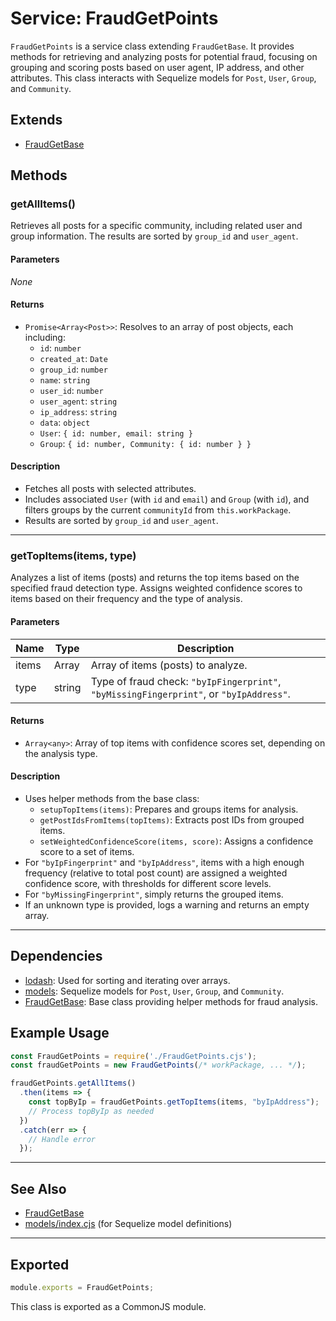 # Service: FraudGetPoints

`FraudGetPoints` is a service class extending `FraudGetBase`. It provides methods for retrieving and analyzing posts for potential fraud, focusing on grouping and scoring posts based on user agent, IP address, and other attributes. This class interacts with Sequelize models for `Post`, `User`, `Group`, and `Community`.

## Extends

- [FraudGetBase](./FraudGetBase.md)

## Methods

### getAllItems()

Retrieves all posts for a specific community, including related user and group information. The results are sorted by `group_id` and `user_agent`.

#### Parameters

_None_

#### Returns

- `Promise<Array<Post>>`: Resolves to an array of post objects, each including:
  - `id`: `number`
  - `created_at`: `Date`
  - `group_id`: `number`
  - `name`: `string`
  - `user_id`: `number`
  - `user_agent`: `string`
  - `ip_address`: `string`
  - `data`: `object`
  - `User`: `{ id: number, email: string }`
  - `Group`: `{ id: number, Community: { id: number } }`

#### Description

- Fetches all posts with selected attributes.
- Includes associated `User` (with `id` and `email`) and `Group` (with `id`), and filters groups by the current `communityId` from `this.workPackage`.
- Results are sorted by `group_id` and `user_agent`.

---

### getTopItems(items, type)

Analyzes a list of items (posts) and returns the top items based on the specified fraud detection type. Assigns weighted confidence scores to items based on their frequency and the type of analysis.

#### Parameters

| Name   | Type         | Description                                                                 |
|--------|--------------|-----------------------------------------------------------------------------|
| items  | Array<any>   | Array of items (posts) to analyze.                                          |
| type   | string       | Type of fraud check: `"byIpFingerprint"`, `"byMissingFingerprint"`, or `"byIpAddress"`. |

#### Returns

- `Array<any>`: Array of top items with confidence scores set, depending on the analysis type.

#### Description

- Uses helper methods from the base class:
  - `setupTopItems(items)`: Prepares and groups items for analysis.
  - `getPostIdsFromItems(topItems)`: Extracts post IDs from grouped items.
  - `setWeightedConfidenceScore(items, score)`: Assigns a confidence score to a set of items.
- For `"byIpFingerprint"` and `"byIpAddress"`, items with a high enough frequency (relative to total post count) are assigned a weighted confidence score, with thresholds for different score levels.
- For `"byMissingFingerprint"`, simply returns the grouped items.
- If an unknown type is provided, logs a warning and returns an empty array.

---

## Dependencies

- [lodash](https://lodash.com/): Used for sorting and iterating over arrays.
- [models](../../../../models/index.cjs): Sequelize models for `Post`, `User`, `Group`, and `Community`.
- [FraudGetBase](./FraudGetBase.md): Base class providing helper methods for fraud analysis.

## Example Usage

```javascript
const FraudGetPoints = require('./FraudGetPoints.cjs');
const fraudGetPoints = new FraudGetPoints(/* workPackage, ... */);

fraudGetPoints.getAllItems()
  .then(items => {
    const topByIp = fraudGetPoints.getTopItems(items, "byIpAddress");
    // Process topByIp as needed
  })
  .catch(err => {
    // Handle error
  });
```

---

## See Also

- [FraudGetBase](./FraudGetBase.md)
- [models/index.cjs](../../../../models/index.cjs) (for Sequelize model definitions)

---

## Exported

```js
module.exports = FraudGetPoints;
```

This class is exported as a CommonJS module.